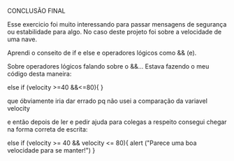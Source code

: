 
CONCLUSÃO FINAL

Esse exercicio foi muito interessando para passar mensagens de segurança ou estabilidade para algo. No caso deste projeto foi sobre a velocidade de uma nave.

Aprendi o conseito de if e else e operadores lógicos como && (e).

Sobre operadores lógicos falando sobre o &&... Estava fazendo o meu código desta maneira:

else if (velocity >=40 &&<=80){ }

que óbviamente iria dar errado pq não usei a comparação da variavel velocity 

e então depois de ler e pedir ajuda para colegas a respeito consegui chegar na forma correta de escrita:

else if (velocity >= 40 && velocity <= 80){
    alert ("Parece uma boa velocidade para se manter!")
}